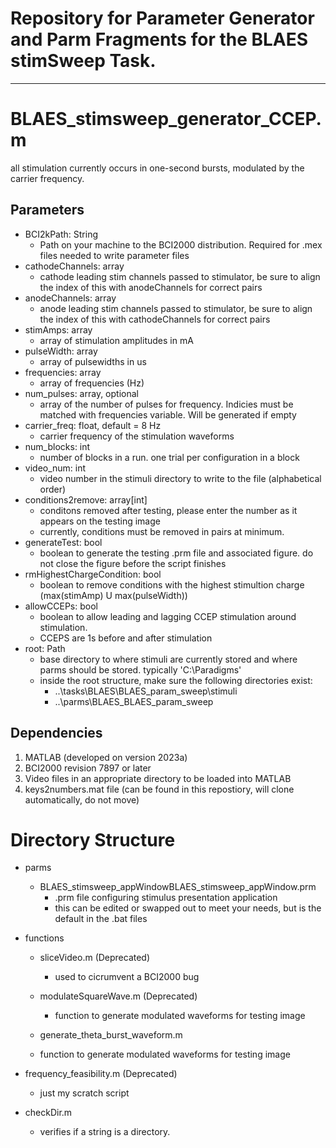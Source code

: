 # Repository for Parameter Generator and Parm Fragments for the BLAES stimSweep Task.
------------
# BLAES_stimsweep_generator_CCEP.m
all stimulation currently occurs in one-second bursts, modulated by the carrier frequency. 
## Parameters
- BCI2kPath: String
  - Path on your machine to the BCI2000 distribution. Required for .mex files needed to write parameter files
- cathodeChannels: array
  - cathode leading stim channels passed to stimulator, be sure to align the index of this with anodeChannels for correct pairs
- anodeChannels: array
  - anode leading stim channels passed to stimulator, be sure to align the index of this with cathodeChannels for correct pairs 
- stimAmps: array
  -  array of stimulation amplitudes in mA 
- pulseWidth: array
  - array of pulsewidths in us 
- frequencies: array
  - array of frequencies (Hz)
- num_pulses: array, optional
  - array of the number of pulses for frequency. Indicies must be matched with frequencies variable. Will be generated if empty
- carrier_freq: float, default = 8 Hz
  - carrier frequency of the stimulation waveforms
- num_blocks: int
  - number of blocks in a run. one trial per configuration in a block
- video_num: int
  - video number in the stimuli directory to write to the file (alphabetical order)
- conditions2remove: array[int]
  - conditons removed after testing, please enter the number as it appears on the testing image
  - currently, conditions must be removed in pairs at minimum.
- generateTest: bool
  - boolean to generate the testing .prm file and associated figure. do not close the figure before the script finishes
- rmHighestChargeCondition: bool
  - boolean to remove conditions with the highest stimultion charge (max(stimAmp) U max(pulseWidth))
- allowCCEPs: bool
  - boolean to allow leading and lagging CCEP stimulation around stimulation.
  - CCEPS are 1s before and after stimulation
- root: Path
  - base directory to where stimuli are currently stored and where parms should be stored. typically 'C:\Paradigms'
  - inside the root structure, make sure the following directories exist:
    - ..\tasks\BLAES\BLAES_param_sweep\stimuli
    - ..\parms\BLAES\_BLAES_param_sweep

 ## Dependencies
 1. MATLAB (developed on version 2023a)
 2. BCI2000 revision 7897 or later
 3. Video files in an appropriate directory to be loaded into MATLAB
 4. keys2numbers.mat file (can be found in this repostiory, will clone automatically, do not move)
 

# Directory Structure
- parms
  - BLAES_stimsweep_appWindowBLAES_stimsweep_appWindow.prm
    - .prm file configuring stimulus presentation application
    - this can be edited or swapped out to meet your needs, but is the default in the .bat files     
- functions
  - sliceVideo.m (Deprecated)
    - used to cicrumvent a BCI2000 bug
   
  - modulateSquareWave.m (Deprecated)
    - function to generate modulated waveforms for testing image
   
  -  generate_theta_burst_waveform.m
    - function to generate modulated waveforms for testing image
 
- frequency_feasibility.m (Deprecated)
  - just my scratch script
 
- checkDir.m
  - verifies if a string is a directory.  
